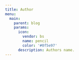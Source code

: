 ```yaml
---
title: Author
menu:
  main:
    parent: blog
    params:
      icon:
        vendor: bs
        name: pencil
        color: '#0f5e97'
      description: Authors name.
---
```

